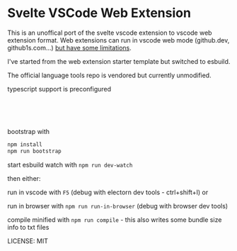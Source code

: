 # Svelte VSCode Web Extension

This is an unoffical port of the svelte vscode extension to vscode web extension format.
Web extensions can run in vscode web mode (github.dev, github1s.com...) [but have some limitations](https://code.visualstudio.com/api/extension-guides/web-extensions).


I've started from the web extension starter template but switched to esbuild.

The official language tools repo is vendored but currently unmodified.

typescript support is preconfigured


<br/>
<br/>
<br/>

bootstrap with 

```bash
npm install
npm run bootstrap
```

start esbuild watch with `npm run dev-watch`

then either:

run in vscode with `F5` (debug with electorn dev tools - ctrl+shift+I) or

run in browser with `npm run run-in-browser` (debug with browser dev tools)


compile minified with `npm run compile` - this also writes some bundle size info to txt files


LICENSE: MIT